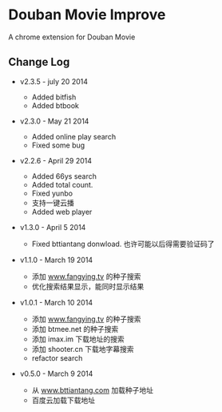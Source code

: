 # Douban Movie Improve

A chrome extension for Douban Movie

## Change Log

- v2.3.5 - july 20 2014
    - Added bitfish
    - Added btbook

- v2.3.0 - May 21 2014
    - Added online play search
    - Fixed some bug

- v2.2.6 - April 29 2014
    - Added 66ys search
    - Added total count.
    - Fixed yunbo
    - 支持一键云播
    - Added web player

- v1.3.0 - April 5 2014
    - Fixed bttiantang donwload. 也许可能以后得需要验证码了

- v1.1.0 - March 19 2014
    - 添加 www.fangying.tv 的种子搜索
    - 优化搜索结果显示，能同时显示结果

- v1.0.1 - March 10 2014
    - 添加 www.fangying.tv 的种子搜索
    - 添加 btmee.net 的种子搜索
    - 添加 imax.im 下载地址的搜索
    - 添加 shooter.cn 下载地字幕搜索
    - refactor search

- v0.5.0 - March 9 2014
    - 从 www.bttiantang.com 加载种子地址
    - 百度云加载下载地址
